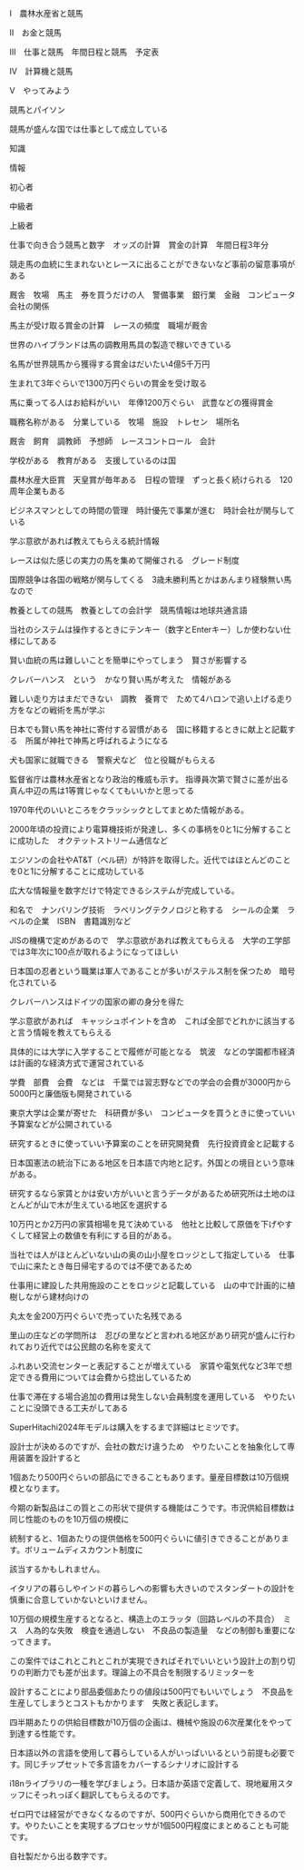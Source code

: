 Ⅰ　農林水産省と競馬

Ⅱ　お金と競馬

Ⅲ　仕事と競馬　年間日程と競馬　予定表

Ⅳ　計算機と競馬

Ⅴ　やってみよう

競馬とパイソン

競馬が盛んな国では仕事として成立している

知識

情報

初心者

中級者

上級者

仕事で向き合う競馬と数字　オッズの計算　賞金の計算　年間日程3年分

競走馬の血統に生まれないとレースに出ることができないなど事前の留意事項がある

厩舎　牧場　馬主　券を買うだけの人　警備事業　銀行業　金融　コンピュータ会社の関係

馬主が受け取る賞金の計算　レースの頻度　職場が厩舎

世界のハイブランドは馬の調教用馬具の製造で稼いできている

名馬が世界競馬から獲得する賞金はだいたい4億5千万円

生まれて3年ぐらいで1300万円ぐらいの賞金を受け取る

馬に乗ってる人はお給料がいい　年俸1200万ぐらい　武豊などの獲得賞金

職務名称がある　分業している　牧場　施設　トレセン　場所名

厩舎　飼育　調教師　予想師　レースコントロール　会計

学校がある　教育がある　支援しているのは国

農林水産大臣賞　天皇賞が毎年ある　日程の管理　ずっと長く続けられる　120周年企業もある

ビジネスマンとしての時間の管理　時計優先で事業が進む　時計会社が関与している

学ぶ意欲があれば教えてもらえる統計情報

レースは似た感じの実力の馬を集めて開催される　グレード制度

国際競争は各国の戦略が関与してくる　3歳未勝利馬とかはあんまり経験無い馬なので

教養としての競馬　教養としての会計学　競馬情報は地球共通言語

当社のシステムは操作するときにテンキー（数字とEnterキー）しか使わない仕様にしてある

賢い血統の馬は難しいことを簡単にやってしまう　賢さが影響する

クレバーハンス　という　かなり賢い馬が考えた　情報がある

難しい走り方はまだできない　調教　養育で　ためて4ハロンで追い上げる走り方をなどの戦術を馬が学ぶ

日本でも賢い馬を神社に寄付する習慣がある　国に移籍するときに献上と記載する　所属が神社で神馬と呼ばれるようになる

犬も国家に就職できる　警察犬など　位と役職がもらえる

監督省庁は農林水産省となり政治的権威も示す。
指導員次第で賢さに差が出る　真ん中辺の馬は1等賞じゃなくてもいいかと思ってる

1970年代のいいところをクラッシックとしてまとめた情報がある。

2000年頃の投資により電算機技術が発達し、多くの事柄を0と1に分解することに成功した　オクテットストリーム通信など

エジソンの会社やAT&T（ベル研）が特許を取得した。近代ではほとんどのことを0と1に分解することに成功している

広大な情報量を数字だけで特定できるシステムが完成している。

和名で　ナンバリング技術　ラベリングテクノロジと称する　シールの企業　ラベルの企業　ISBN　書籍識別など

JISの機構で定めがあるので　学ぶ意欲があれば教えてもらえる　大学の工学部では3年次に100点が取れるようになってほしい

日本国の忍者という職業は軍人であることが多いがステルス制を保つため　暗号化されている

クレバーハンスはドイツの国家の卿の身分を得た

学ぶ意欲があれば　キャッシュポイントを含め　これば全部でどれかに該当する　と言う情報を教えてもらえる

具体的には大学に入学することで履修が可能となる　筑波　などの学園都市経済は計画的な経済方式で運営されている

学費　部費　会費　などは　千葉では習志野などでの学会の会費が3000円から5000円と廉価版も開発されている

東京大学は企業が寄せた　科研費が多い　コンピュータを買うときに使っていい予算案などが公開されている

研究するときに使っていい予算案のことを研究開発費　先行投資資金と記載する

日本国憲法の統治下にある地区を日本語で内地と記す。外国との境目という意味がある。

研究するなら家賃とかは安い方がいいと言うデータがあるため研究所は土地のほとんどが山で木が生えている地区を選択する

10万円とか2万円の家賃相場を見て決めている　他社と比較して原価を下げやすくして経営上の数値を有利にする目的がある。

当社では人がほとんどいない山の奥の山小屋をロッジとして指定している　仕事で山に来たとき毎日帰宅するのでは不便であるため

仕事用に建設した共用施設のことをロッジと記載している　山の中で計画的に植樹しながら建材向けの

丸太を金200万円ぐらいで売っていた名残である

里山の庄などの学問所は　忍びの里などと言われる地区があり研究が盛んに行われており近代では公民館の名称を変えて

ふれあい交流センターと表記することが増えている　家賃や電気代など3年で想定できる費用については会費から捻出しているため

仕事で滞在する場合追加の費用は発生しない会員制度を運用している　やりたいことに没頭できる工夫がしてある

SuperHitachi2024年モデルは購入をするまで詳細はヒミツです。

設計士が決めるのですが、会社の数だけ違うため　やりたいことを抽象化して専用装置を設計すると

1個あたり500円ぐらいの部品にできることもあります。量産目標数は10万個規模となります。

今期の新製品はこの質とこの形状で提供する機能はこうです。市況供給目標数は同じ性能のものを10万個の規模に

統制すると、1個あたりの提供価格を500円ぐらいに値引きできることがあります。ボリュームディスカウント制度に

該当するかもしれません。

イタリアの暮らしやインドの暮らしへの影響も大きいのでスタンダートの設計を慎重に合意していかないといけません。

10万個の規模生産するとなると、構造上のエラッタ（回路レベルの不具合）　ミス　人為的な失敗　検査を通過しない　不良品の製造量　などの制御も重要になってきます。

この案件ではこれとこれとこれが実現できればそれでいいという設計上の割り切りの判断力でも差が出ます。理論上の不具合を制限するリミッターを

設計することにより部品委個あたりの値段は500円でもいいでしょう　不良品を生産してしまうとコストもかかります　失敗と表記します。

四半期あたりの供給目標数が10万個の企画は、機械や施設の6次産業化をやって到達する性能です。

日本語以外の言語を使用して暮らしている人がいっぱいいるという前提も必要です。同じチップセットで多言語をカバーするシナリオに設計する

i18nライブラリの一種を学びましょう。日本語か英語で定義して、現地雇用スタッフにそっれっぽく翻訳してもらえるのです。

ゼロ円では経営ができなくなるのですが、500円ぐらいから商用化できるのです。やりたいことを実現するプロセッサが1個500円程度にまとめることも可能です。

自社製だから出る数字です。
